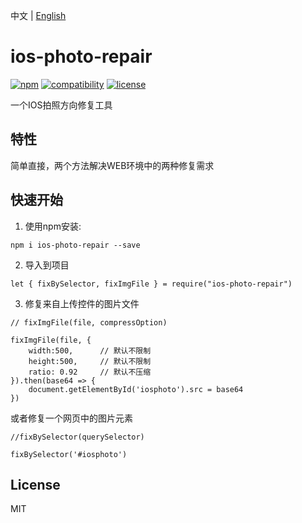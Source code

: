 中文 | [English](README.md)

# ios-photo-repair

[![npm](https://img.shields.io/npm/v/ios-photo-repair.svg)](https://www.npmjs.com/package/@tower1229/ios-photo-repair) [![compatibility](https://img.shields.io/badge/compatibility-IE10%2B-orange.svg)]() [![license](https://img.shields.io/github/license/tower1229/ios-photo-repair.svg)]()

一个IOS拍照方向修复工具

## 特性

简单直接，两个方法解决WEB环境中的两种修复需求

## 快速开始

1. 使用npm安装:

```shell
npm i ios-photo-repair --save
```

2. 导入到项目

```shell
let { fixBySelector, fixImgFile } = require("ios-photo-repair")
```

3. 修复来自上传控件的图片文件

```shell
// fixImgFile(file, compressOption)

fixImgFile(file, {
    width:500,      // 默认不限制
    height:500,     // 默认不限制
    ratio: 0.92     // 默认不压缩
}).then(base64 => {
    document.getElementById('iosphoto').src = base64
})
```

或者修复一个网页中的图片元素

```shell
//fixBySelector(querySelector)

fixBySelector('#iosphoto')
```

## License

MIT